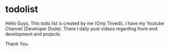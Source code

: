 # todolist

Hello Guys, This todo list is created by me (Omji Trivedi).
I have my Youtube Channel (Developer Dude). There I daily post videos regarding front-end development and projects.

Thank You.
